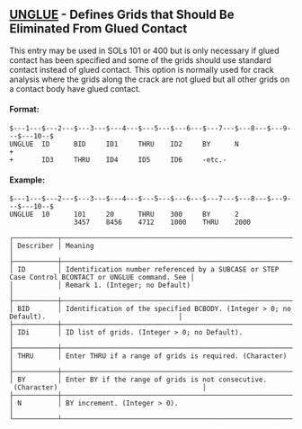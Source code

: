 ## [UNGLUE](https://nexus.hexagon.com/documentationcenter/bundle/MSC_Nastran_2022.4/page/Nastran_Combined_Book/qrg/bulktuv/TOC.UNGLUE.xhtml) - Defines Grids that Should Be Eliminated From Glued Contact

This entry may be used in SOLs 101 or 400 but is only necessary if glued contact has been specified and some of the grids should use standard contact instead of glued contact. This option is normally used for crack analysis where the grids along the crack are not glued but all other grids on a contact body have glued contact.

#### Format:

```nastran
$---1---$---2---$---3---$---4---$---5---$---6---$---7---$---8---$---9---$---10--$
UNGLUE  ID      BID     ID1     THRU    ID2     BY      N               +       
+       ID3     THRU    ID4     ID5     ID6     -etc.-                          
```

#### Example:

```nastran
$---1---$---2---$---3---$---4---$---5---$---6---$---7---$---8---$---9---$---10--$
UNGLUE  10      101     20      THRU    300     BY      2                       
                3457    8456    4712    1000    THRU    2000                    
```

```text
┌───────────┬────────────────────────────────────────────────────────────────────────────────────────────────────┐
│ Describer │ Meaning                                                                                            │
├───────────┼────────────────────────────────────────────────────────────────────────────────────────────────────┤
│ ID        │ Identification number referenced by a SUBCASE or STEP Case Control BCONTACT or UNGLUE command. See │
│           │ Remark 1. (Integer; no Default)                                                                    │
├───────────┼────────────────────────────────────────────────────────────────────────────────────────────────────┤
│ BID       │ Identification of the specified BCBODY. (Integer > 0; no Default).                                 │
├───────────┼────────────────────────────────────────────────────────────────────────────────────────────────────┤
│ IDi       │ ID list of grids. (Integer > 0; no Default).                                                       │
├───────────┼────────────────────────────────────────────────────────────────────────────────────────────────────┤
│ THRU      │ Enter THRU if a range of grids is required. (Character)                                            │
├───────────┼────────────────────────────────────────────────────────────────────────────────────────────────────┤
│ BY        │ Enter BY if the range of grids is not consecutive.  (Character)                                    │
├───────────┼────────────────────────────────────────────────────────────────────────────────────────────────────┤
│ N         │ BY increment. (Integer > 0).                                                                       │
└───────────┴────────────────────────────────────────────────────────────────────────────────────────────────────┘
```
